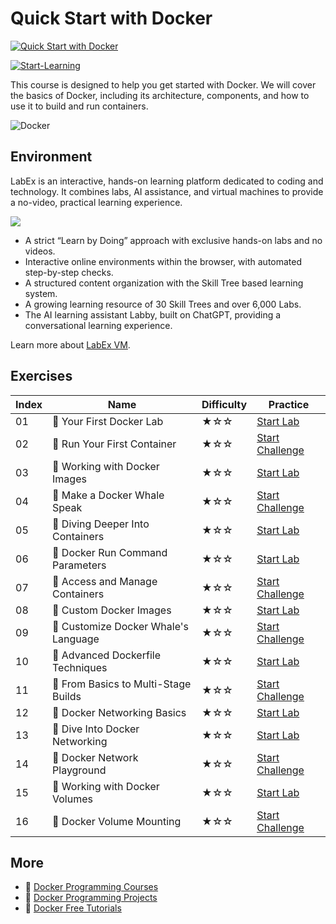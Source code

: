 # Quick Start with Docker

[![Quick Start with Docker](https://cover-creator.appbot.io/quick-start-with-docker.png)](https://labex.io/courses/quick-start-with-docker)

[![Start-Learning](https://img.shields.io/badge/Start-Learning-whitesmoke?style=for-the-badge)](https://labex.io/courses/quick-start-with-docker)

This course is designed to help you get started with Docker. We will cover the basics of Docker, including its architecture, components, and how to use it to build and run containers. 

![Docker](https://img.shields.io/badge/Docker-whitesmoke?style=for-the-badge&logo=docker)


## Environment

LabEx is an interactive, hands-on learning platform dedicated to coding and technology. It combines labs, AI assistance, and virtual machines to provide a no-video, practical learning experience.

![](https://tutorial-screenshot.getvm.io/images/vm-1725247253.png)

- A strict “Learn by Doing” approach with exclusive hands-on labs and no videos.
- Interactive online environments within the browser, with automated step-by-step checks.
- A structured content organization with the Skill Tree based learning system.
- A growing learning resource of 30 Skill Trees and over 6,000 Labs.
- The AI learning assistant Labby, built on ChatGPT, providing a conversational learning experience.

Learn more about [LabEx VM](https://support.labex.io/using-labex/virtual-machine).

## Exercises

|   Index | Name                                | Difficulty   | Practice                                                                                                                 |
|---------|-------------------------------------|--------------|--------------------------------------------------------------------------------------------------------------------------|
|      01 | 📖 Your First Docker Lab             | ★☆☆          | <a target='_blank' href='https://labex.io/tutorials/docker-your-first-docker-lab-92719'>Start Lab</a>                    |
|      02 | 🎯 Run Your First Container          | ★☆☆          | <a target='_blank' href='https://labex.io/tutorials/docker-run-your-first-container-388943'>Start Challenge</a>          |
|      03 | 📖 Working with Docker Images        | ★☆☆          | <a target='_blank' href='https://labex.io/tutorials/docker-working-with-docker-images-388939'>Start Lab</a>              |
|      04 | 🎯 Make a Docker Whale Speak         | ★☆☆          | <a target='_blank' href='https://labex.io/tutorials/docker-make-a-docker-whale-speak-388948'>Start Challenge</a>         |
|      05 | 📖 Diving Deeper Into Containers     | ★☆☆          | <a target='_blank' href='https://labex.io/tutorials/docker-diving-deeper-into-containers-388951'>Start Lab</a>           |
|      06 | 📖 Docker Run Command Parameters     | ★☆☆          | <a target='_blank' href='https://labex.io/tutorials/docker-docker-run-command-parameters-389228'>Start Lab</a>           |
|      07 | 🎯 Access and Manage Containers      | ★☆☆          | <a target='_blank' href='https://labex.io/tutorials/docker-access-and-manage-containers-389192'>Start Challenge</a>      |
|      08 | 📖 Custom Docker Images              | ★☆☆          | <a target='_blank' href='https://labex.io/tutorials/docker-custom-docker-images-389185'>Start Lab</a>                    |
|      09 | 🎯 Customize Docker Whale's Language | ★☆☆          | <a target='_blank' href='https://labex.io/tutorials/docker-customize-docker-whale-s-language-389015'>Start Challenge</a> |
|      10 | 📖 Advanced Dockerfile Techniques    | ★☆☆          | <a target='_blank' href='https://labex.io/tutorials/docker-advanced-dockerfile-techniques-389027'>Start Lab</a>          |
|      11 | 🎯 From Basics to Multi-Stage Builds | ★☆☆          | <a target='_blank' href='https://labex.io/tutorials/docker-from-basics-to-multi-stage-builds-389193'>Start Challenge</a> |
|      12 | 📖 Docker Networking Basics          | ★☆☆          | <a target='_blank' href='https://labex.io/tutorials/docker-docker-networking-basics-389048'>Start Lab</a>                |
|      13 | 📖 Dive Into Docker Networking       | ★☆☆          | <a target='_blank' href='https://labex.io/tutorials/docker-dive-into-docker-networking-389047'>Start Lab</a>             |
|      14 | 🎯 Docker Network Playground         | ★☆☆          | <a target='_blank' href='https://labex.io/tutorials/docker-docker-network-playground-389054'>Start Challenge</a>         |
|      15 | 📖 Working with Docker Volumes       | ★☆☆          | <a target='_blank' href='https://labex.io/tutorials/docker-working-with-docker-volumes-389189'>Start Lab</a>             |
|      16 | 🎯 Docker Volume Mounting            | ★☆☆          | <a target='_blank' href='https://labex.io/tutorials/docker-docker-volume-mounting-389116'>Start Challenge</a>            |

## More

- 🔗 [Docker Programming Courses](https://github.com/labex-labs/awesome-programming-courses)
- 🔗 [Docker Programming Projects](https://github.com/labex-labs/awesome-programming-projects)
- 🔗 [Docker Free Tutorials](https://github.com/labex-labs/docker-free-tutorials)


